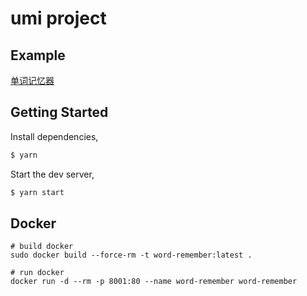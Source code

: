 # umi project

## Example
[单词记忆器](http://106.52.172.134:8001)

## Getting Started

Install dependencies,

```bash
$ yarn
```

Start the dev server,

```bash
$ yarn start
```

## Docker

```shell
# build docker
sudo docker build --force-rm -t word-remember:latest .

# run docker 
docker run -d --rm -p 8001:80 --name word-remember word-remember
```
